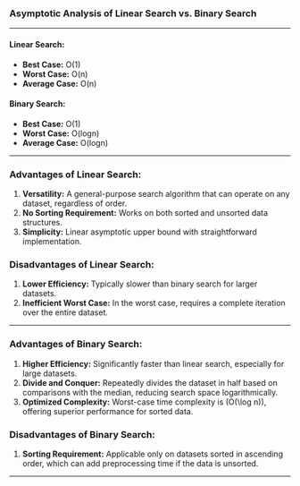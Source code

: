 ### Asymptotic Analysis of Linear Search vs. Binary Search

---

#### **Linear Search:**
- **Best Case:** O(1)
- **Worst Case:** O(n)
- **Average Case:** O(n)

#### **Binary Search:**
- **Best Case:** O(1)
- **Worst Case:** O(logn)
- **Average Case:** O(logn)

---

### **Advantages of Linear Search:**
1. **Versatility:** A general-purpose search algorithm that can operate on any dataset, regardless of order.
2. **No Sorting Requirement:** Works on both sorted and unsorted data structures.
3. **Simplicity:** Linear asymptotic upper bound with straightforward implementation.

### **Disadvantages of Linear Search:**
1. **Lower Efficiency:** Typically slower than binary search for larger datasets.
2. **Inefficient Worst Case:** In the worst case, requires a complete iteration over the entire dataset.

---

### **Advantages of Binary Search:**
1. **Higher Efficiency:** Significantly faster than linear search, especially for large datasets.
2. **Divide and Conquer:** Repeatedly divides the dataset in half based on comparisons with the median, reducing search space logarithmically.
3. **Optimized Complexity:** Worst-case time complexity is \(O(\log n)\), offering superior performance for sorted data.

### **Disadvantages of Binary Search:**
1. **Sorting Requirement:** Applicable only on datasets sorted in ascending order, which can add preprocessing time if the data is unsorted. 

---